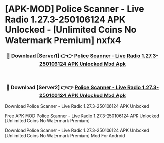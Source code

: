 # [APK-MOD] Police Scanner - Live Radio 1.27.3-250106124 APK Unlocked - [Unlimited Coins No Watermark Premium] nxfx4



<div align="center">
<h3>🔴 Download [Server1] 👉👉 <a href="https://momento.my/?title=Police_Scanner_-_Live_Radio_1.27.3-250106124_APK_Unlocked">Police Scanner - Live Radio 1.27.3-250106124 APK Unlocked Mod Apk</a></h3><br>

<h3>🔴 Download [Server2] 👉👉 <a href="https://momento.my/?title=Police_Scanner_-_Live_Radio_1.27.3-250106124_APK_Unlocked">Police Scanner - Live Radio 1.27.3-250106124 APK Unlocked Mod Apk</a></h3>
</div>



Download Police Scanner - Live Radio 1.27.3-250106124 APK Unlocked 

Free APK MOD Police Scanner - Live Radio 1.27.3-250106124 APK Unlocked [Unlimited Coins No Watermark Premium]

Download Police Scanner - Live Radio 1.27.3-250106124 APK Unlocked [Unlimited Coins No Watermark Premium] Mod For Android
